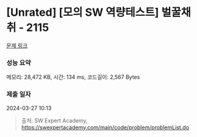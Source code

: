 # [Unrated] [모의 SW 역량테스트] 벌꿀채취 - 2115 

[문제 링크](https://swexpertacademy.com/main/code/problem/problemDetail.do?contestProbId=AV5V4A46AdIDFAWu) 

### 성능 요약

메모리: 28,472 KB, 시간: 134 ms, 코드길이: 2,567 Bytes

### 제출 일자

2024-03-27 10:13



> 출처: SW Expert Academy, https://swexpertacademy.com/main/code/problem/problemList.do